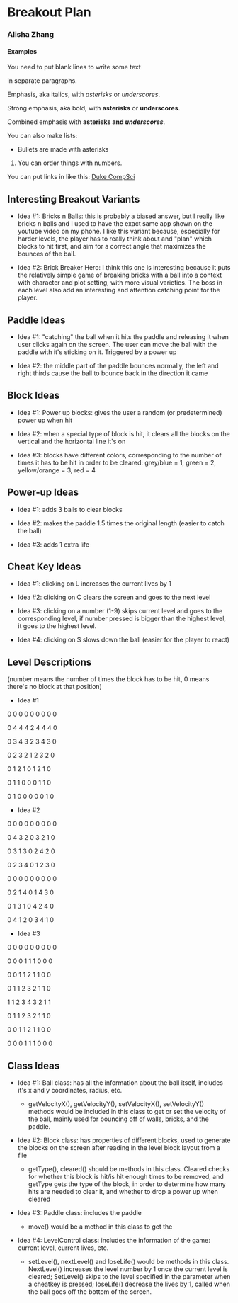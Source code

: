 # Breakout Plan
### Alisha Zhang

#### Examples

You need to put blank lines to write some text

in separate paragraphs.


Emphasis, aka italics, with *asterisks* or _underscores_.

Strong emphasis, aka bold, with **asterisks** or __underscores__.

Combined emphasis with **asterisks and _underscores_**.


You can also make lists:
* Bullets are made with asterisks
1. You can order things with numbers.


You can put links in like this: [Duke CompSci](https://www.cs.duke.edu)



## Interesting Breakout Variants

 * Idea #1: Bricks n Balls: this is probably a biased answer, but I really like bricks n balls and I used to have the exact same app shown on the youtube video on my phone. I like this variant because, especially for harder levels, the player has to really think about and "plan" which blocks to hit first, and aim for a correct angle that maximizes the bounces of the ball.

 * Idea #2: Brick Breaker Hero: I think this one is interesting because it puts the relatively simple game of breaking bricks with a ball into a context with character and plot setting, with more visual varieties. The boss in each level also add an interesting and attention catching point for the player.


## Paddle Ideas

 * Idea #1: "catching" the ball when it hits the paddle and releasing it when user clicks again on the screen. The user can move the ball with the paddle with it's sticking on it. Triggered by a power up

 * Idea #2: the middle part of the paddle bounces normally, the left and right thirds cause the ball to bounce back in the direction it came


## Block Ideas

 * Idea #1: Power up blocks: gives the user a random (or predetermined) power up when hit 

 * Idea #2: when a special type of block is hit, it clears all the blocks on the vertical and the horizontal line it's on

 * Idea #3: blocks have different colors, corresponding to the number of times it has to be hit in order to be cleared: grey/blue = 1, green = 2, yellow/orange = 3, red = 4 


## Power-up Ideas

 * Idea #1: adds 3 balls to clear blocks

 * Idea #2: makes the paddle 1.5 times the original length (easier to catch the ball)

 * Idea #3: adds 1 extra life


## Cheat Key Ideas

 * Idea #1: clicking on L increases the current lives by 1

 * Idea #2: clicking on C clears the screen and goes to the next level

 * Idea #3: clicking on a number (1-9) skips current level and goes to the corresponding level, if number pressed is bigger than the highest level, it goes to the highest level.

 * Idea #4: clicking on S slows down the ball (easier for the player to react)


## Level Descriptions

(number means the number of times the block has to be hit, 0 means there's no block at that position)

 * Idea #1

0 0 0 0 0 0 0 0 0

0 4 4 4 2 4 4 4 0

0 3 4 3 2 3 4 3 0

0 2 3 2 1 2 3 2 0 

0 1 2 1 0 1 2 1 0

0 1 1 0 0 0 1 1 0

0 1 0 0 0 0 0 1 0 

 * Idea #2

0 0 0 0 0 0 0 0 0

0 4 3 2 0 3 2 1 0

0 3 1 3 0 2 4 2 0

0 2 3 4 0 1 2 3 0

0 0 0 0 0 0 0 0 0

0 2 1 4 0 1 4 3 0

0 1 3 1 0 4 2 4 0

0 4 1 2 0 3 4 1 0


 * Idea #3

0 0 0 0 0 0 0 0 0

0 0 0 1 1 1 0 0 0

0 0 1 1 2 1 1 0 0

0 1 1 2 3 2 1 1 0

1 1 2 3 4 3 2 1 1

0 1 1 2 3 2 1 1 0

0 0 1 1 2 1 1 0 0

0 0 0 1 1 1 0 0 0


## Class Ideas

 * Idea #1: Ball class: has all the information about the ball itself, includes it's x and y coordinates, radius, etc.
   * getVelocityX(), getVelocityY(), setVelocityX(), setVelocityY() methods would be included in this class to get or set the velocity of the ball, mainly used for bouncing off of walls, bricks, and the paddle.

 * Idea #2: Block class: has properties of different blocks, used to generate the blocks on the screen after reading in the level block layout from a file
   * getType(), cleared() should be methods in this class. Cleared checks for whether this block is hit/is hit enough times to be removed, and getType gets the type of the block, in order to determine how many hits are needed to clear it, and whether to drop a power up when cleared

 * Idea #3: Paddle class: includes the paddle
   * move() would be a method in this class to get the 

 * Idea #4: LevelControl class: includes the information of the game: current level, current lives, etc.
   * setLevel(), nextLevel() and loseLife() would be methods in this class. NextLevel() increases the level number by 1 once the current level is cleared; SetLevel() skips to the level specified in the parameter when a cheatkey is pressed; loseLife() decrease the lives by 1, called when the ball goes off the bottom of the screen.


